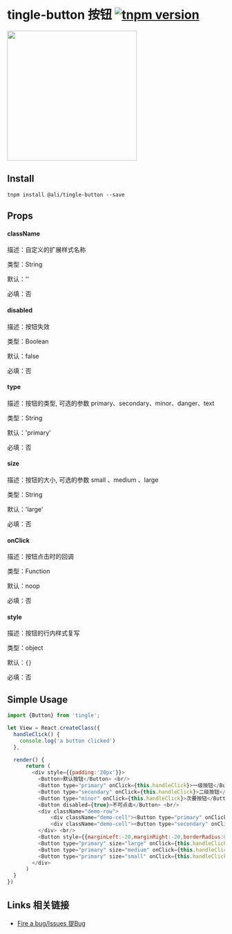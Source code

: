 # tingle-button 按钮 [![tnpm version](http://web.npm.alibaba-inc.com/badge/v/@ali/tingle-button.svg?style=flat-square)](http://web.npm.alibaba-inc.com/package/@ali/tingle-button)

<img src="https://img.alicdn.com/tps/TB1_8LfJFXXXXbOXFXXXXXXXXXX-640-1136.png" width="300"/>

## Install

```
tnpm install @ali/tingle-button --save
```

## Props

#### className

描述：自定义的扩展样式名称

类型：String

默认：''

必填：否

#### disabled

描述：按钮失效

类型：Boolean

默认：false

必填：否

#### type

描述：按钮的类型, 可选的参数 primary、secondary、minor、danger、text

类型：String

默认：'primary'

必填：否

#### size

描述：按钮的大小, 可选的参数 small 、medium 、large

类型：String

默认：'large'

必填：否

#### onClick

描述：按钮点击时的回调

类型：Function

默认：noop

必填：否

#### style

描述：按钮的行内样式复写

类型：object

默认：`{}`

必填：否

## Simple Usage

```javascript
import {Button} from 'tingle';

let View = React.createClass({
  handleClick() {
    console.log('a button clicked')
  },

  render() {
      return (
        <div style={{padding:'20px'}}>
          <Button>默认按钮</Button> <br/>
          <Button type="primary" onClick={this.handleClick}>一级按钮</Button> <br/>
          <Button type="secondary" onClick={this.handleClick}>二级按钮</Button> <br/>
          <Button type="minor" onClick={this.handleClick}>次要按钮</Button> <br/>
          <Button disabled={true}>不可点击</Button> <br/>
          <div className="demo-row">
              <div className="demo-cell"><Button type="primary" onClick={this.handleClick}>一级按钮</Button></div>
              <div className="demo-cell"><Button type="secondary" onClick={this.handleClick}>二级按钮</Button></div>
          </div> <br/>
          <Button style={{marginLeft:-20,marginRight:-20,borderRadius:0}} onClick={this.handleClick}>通栏按钮</Button> <br/>
          <Button type="primary" size="large" onClick={this.handleClick}>大按钮</Button> <br/>
          <Button type="primary" size="medium" onClick={this.handleClick}>中按钮</Button> <br/>
          <Button type="primary" size="small" onClick={this.handleClick}>小按钮</Button> <br/>
        </div>
      )
  }
})
```

## Links 相关链接

- [Fire a bug/Issues 提Bug](http://gitlab.alibaba-inc.com/tingle-ui/tingle-button/issues)
